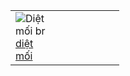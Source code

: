 <div itemscope="" itemtype="http://schema.org/Table"><table itemprop="cssSelector" content=".mytable" class="mytable">
	<tr><td>
		<div style="width: 100%;">
			<div style="max-width: 1%;"></div>
			<div style="max-width: 32%;"><img src="http://dietmoitaivungtau.com/files/assets/512-dietmoi.jpg" alt="Diệt mối br"/><span><a href="#" title="Diệt mối br" target="_blank">diệt mối</a></span></div>
			<div style="max-width: 1%;"></div>
			<div style="max-width: 32%;"></div>
			<div style="max-width: 1%;"></div>
			<div style="max-width: 32%;"></div>
			<div style="max-width: 1%;"></div>
		</div>
	</td></tr>
</table></div>
